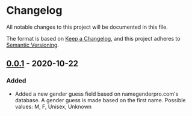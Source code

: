 # Changelog
All notable changes to this project will be documented in this file.

The format is based on [Keep a Changelog](https://keepachangelog.com/en/1.0.0/),
and this project adheres to [Semantic Versioning](https://semver.org/spec/v2.0.0.html).

## [0.0.1] - 2020-10-22
### Added
- Added a new gender guess field based on namegenderpro.com's database. A gender guess is made based on the first name. Possible values: M, F, Unisex, Unknown

[0.0.1]: https://github.com/Green-Wood-Cemetery/burial-registry-search/releases/tag/v0.0.1
